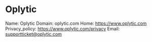 
# Oplytic

Name: Oplytic
Domain: oplytic.com
Home: https://www.oplytic.com
Privacy_policy: https://www.oplytic.com/privacy
Email: supportticket@oplytic.com
